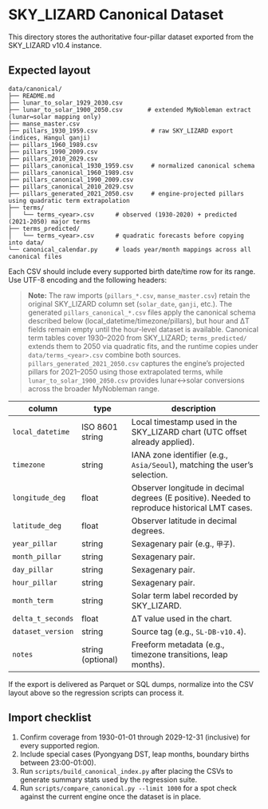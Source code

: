 # SKY_LIZARD Canonical Dataset

This directory stores the authoritative four-pillar dataset exported from the SKY_LIZARD v10.4 instance.

## Expected layout


```
data/canonical/
├── README.md
├── lunar_to_solar_1929_2030.csv
├── lunar_to_solar_1900_2050.csv       # extended MyNobleman extract (lunar↔solar mapping only)
├── manse_master.csv
├── pillars_1930_1959.csv               # raw SKY_LIZARD export (indices, Hangul ganji)
├── pillars_1960_1989.csv
├── pillars_1990_2009.csv
├── pillars_2010_2029.csv
├── pillars_canonical_1930_1959.csv     # normalized canonical schema
├── pillars_canonical_1960_1989.csv
├── pillars_canonical_1990_2009.csv
├── pillars_canonical_2010_2029.csv
├── pillars_generated_2021_2050.csv     # engine-projected pillars using quadratic term extrapolation
├── terms/
│   └── terms_<year>.csv      # observed (1930-2020) + predicted (2021-2050) major terms
├── terms_predicted/
│   └── terms_<year>.csv      # quadratic forecasts before copying into data/
└── canonical_calendar.py     # loads year/month mappings across all canonical files
```

Each CSV should include every supported birth date/time row for its range. Use UTF-8 encoding and the following headers:

> **Note:** The raw imports (`pillars_*.csv`, `manse_master.csv`) retain the original SKY_LIZARD column set (`solar_date`, `ganji`, etc.). The generated `pillars_canonical_*.csv` files apply the canonical schema described below (local_datetime/timezone/pillars), but hour and ΔT fields remain empty until the hour-level dataset is available. Canonical term tables cover 1930–2020 from SKY_LIZARD; `terms_predicted/` extends them to 2050 via quadratic fits, and the runtime copies under `data/terms_<year>.csv` combine both sources. `pillars_generated_2021_2050.csv` captures the engine’s projected pillars for 2021–2050 using those extrapolated terms, while `lunar_to_solar_1900_2050.csv` provides lunar↔solar conversions across the broader MyNobleman range.

| column | type | description |
| --- | --- | --- |
| `local_datetime` | ISO 8601 string | Local timestamp used in the SKY_LIZARD chart (UTC offset already applied). |
| `timezone` | string | IANA zone identifier (e.g., `Asia/Seoul`), matching the user’s selection. |
| `longitude_deg` | float | Observer longitude in decimal degrees (E positive). Needed to reproduce historical LMT cases. |
| `latitude_deg` | float | Observer latitude in decimal degrees. |
| `year_pillar` | string | Sexagenary pair (e.g., `甲子`). |
| `month_pillar` | string | Sexagenary pair. |
| `day_pillar` | string | Sexagenary pair. |
| `hour_pillar` | string | Sexagenary pair. |
| `month_term` | string | Solar term label recorded by SKY_LIZARD. |
| `delta_t_seconds` | float | ΔT value used in the chart. |
| `dataset_version` | string | Source tag (e.g., `SL-DB-v10.4`). |
| `notes` | string (optional) | Freeform metadata (e.g., timezone transitions, leap months). |

If the export is delivered as Parquet or SQL dumps, normalize into the CSV layout above so the regression scripts can process it.

## Import checklist

1. Confirm coverage from 1930-01-01 through 2029-12-31 (inclusive) for every supported region.
2. Include special cases (Pyongyang DST, leap months, boundary births between 23:00-01:00).
3. Run `scripts/build_canonical_index.py` after placing the CSVs to generate summary stats used by the regression suite.
4. Run `scripts/compare_canonical.py --limit 1000` for a spot check against the current engine once the dataset is in place.
